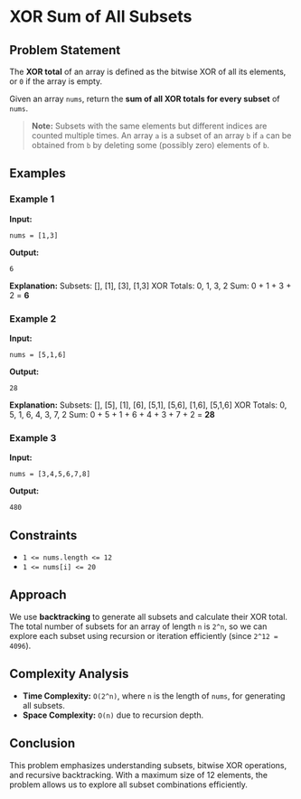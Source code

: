 # XOR Sum of All Subsets

## Problem Statement
The **XOR total** of an array is defined as the bitwise XOR of all its elements, or `0` if the array is empty.

Given an array `nums`, return the **sum of all XOR totals for every subset** of `nums`.

> **Note:** Subsets with the same elements but different indices are counted multiple times.
> An array `a` is a subset of an array `b` if `a` can be obtained from `b` by deleting some (possibly zero) elements of `b`.

## Examples

### Example 1
**Input:**
```plaintext
nums = [1,3]
```
**Output:**
```plaintext
6
```
**Explanation:**
Subsets: [], [1], [3], [1,3]
XOR Totals: 0, 1, 3, 2
Sum: 0 + 1 + 3 + 2 = **6**

### Example 2
**Input:**
```plaintext
nums = [5,1,6]
```
**Output:**
```plaintext
28
```
**Explanation:**
Subsets: [], [5], [1], [6], [5,1], [5,6], [1,6], [5,1,6]
XOR Totals: 0, 5, 1, 6, 4, 3, 7, 2
Sum: 0 + 5 + 1 + 6 + 4 + 3 + 7 + 2 = **28**

### Example 3
**Input:**
```plaintext
nums = [3,4,5,6,7,8]
```
**Output:**
```plaintext
480
```

## Constraints
- `1 <= nums.length <= 12`
- `1 <= nums[i] <= 20`

## Approach
We use **backtracking** to generate all subsets and calculate their XOR total.
The total number of subsets for an array of length `n` is `2^n`, so we can explore each subset using recursion or iteration efficiently (since `2^12 = 4096`).


## Complexity Analysis
- **Time Complexity:** `O(2^n)`, where `n` is the length of `nums`, for generating all subsets.
- **Space Complexity:** `O(n)` due to recursion depth.

## Conclusion
This problem emphasizes understanding subsets, bitwise XOR operations, and recursive backtracking. With a maximum size of 12 elements, the problem allows us to explore all subset combinations efficiently.

